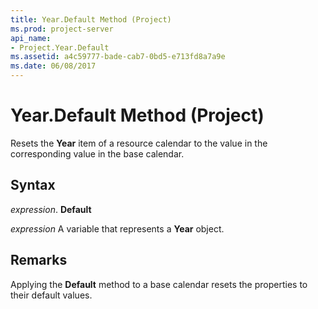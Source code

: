 ```yaml
---
title: Year.Default Method (Project)
ms.prod: project-server
api_name:
- Project.Year.Default
ms.assetid: a4c59777-bade-cab7-0bd5-e713fd8a7a9e
ms.date: 06/08/2017
---
```



# Year.Default Method (Project)

Resets the  **Year** item of a resource calendar to the value in the corresponding value in the base calendar.


## Syntax

 _expression_. **Default**

 _expression_ A variable that represents a **Year** object.


## Remarks

Applying the  **Default** method to a base calendar resets the properties to their default values.



